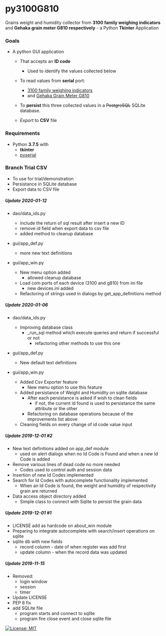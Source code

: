 # py3100G810
Grains weight and humidity collector from **3100 family weighing indicators** and **Gehaka grain meter G810 respectively** - a Python **Tkinter** Application

### Goals
* A python GUI application

  * That accepts an **ID code**
    * Used to identify the values collected below
  
  * To read values from **serial** port:
    * [3100 family weighing indicators](http://www.alfainstrumentos.com.br/produto/linha-3100-cs-painel/)
    * and [Gehaka Grain Meter G810](https://www.gehaka.com.br/produtos/linha-agricola/medidor-de-umidade-de-graos-de-bancada/g810-std)

  * To **persist** this three collected values in a ~~PostgreSQL~~ SQLite database.
  * *Export* to **CSV** file

### Requirements
* Python **3.7.5** with 
  * **tkinter**
  * [pyserial](https://github.com/pyserial/pyserial)

### Branch Trial CSV
* To use for trial/demonstration
* Persistance in SQLite database
* Export data to CSV file

##### Update 2020-01-12
* dao/data_ids.py
  * include the return of sql result after insert a new ID
  * remove id field when export data to csv file
  * added method to cleanup database

* gui/app_def.py
  * more new text definitions 

* gui/app_win.py
  * New menu option added
    * allowed cleanup database
  * Load com ports of each device (3100 and g810) from ini file
    * new devices.ini added
  * Refactoring of strings used in dialogs by get_app_definitions method

##### Update 2020-01-06
* dao/data_ids.py
  * Improving database class
    * _run_sql method which execute queries and return if successful or not
      * refactoring other methods to use this one

* gui/app_def.py
  * New default text definitions 

* gui/app_win.py
  * Added Csv Exporter feature 
    * New menu option to use this feature
  * Added persistance of Weight and Humidity on sqlite database
    * After each persistance is asked if wish to clean fields
      * if not, the current id found is used to persistance the same attribute or the other
    * Refactoring on database operations because of the improvements list above
  * Cleaning fields on every change of id code value input

##### Update 2019-12-01 #2
* New text definitions added on app_def module
  * used on alert dialogs when no Id Code is Found and 
  when a new Id Code is added
* Remove various lines of dead code no more needed
  * Codes used to control auth and session data
* Insertion of new Id Codes implemented
* Search for Id Codes with autocomplete functionality implemented
  * When an Id Code is found, the weight and humidity of
    respectivity grain are returned
* Data access object directory added
  * Simple class to connect with Sqlite to persist the grain data

##### Update 2019-12-01 #1
* LICENSE add as hardcode on about_win module
* Preparing to integrate autocomplete with search/insert operations on sqlite
* sqlite db with new fields
  * record column - date of when register was add first
  * update column - when the record data was updated

##### Update 2019-11-15
* Removed:
   * login window
   * session
   * timer
* Update LICENSE
* PEP 8 fix
* add SQLite file
  * program starts and connect to sqlite
  * program fire close event and close sqlite file


[![License: MIT](https://img.shields.io/badge/License-MIT-yellow.svg)](https://opensource.org/licenses/MIT)